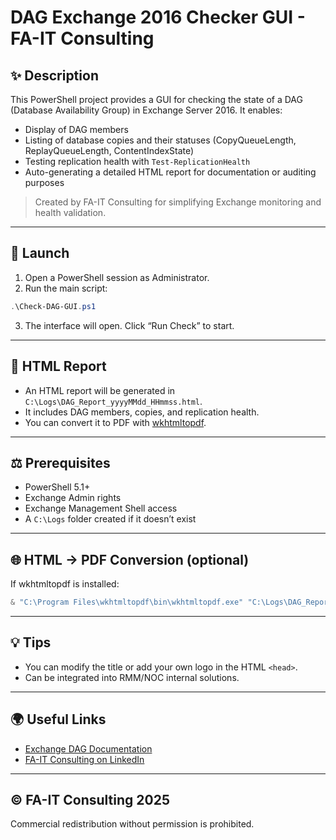 # DAG Exchange 2016 Checker GUI - FA-IT Consulting

## ✨ Description
This PowerShell project provides a GUI for checking the state of a DAG (Database Availability Group) in Exchange Server 2016. It enables:

- Display of DAG members
- Listing of database copies and their statuses (CopyQueueLength, ReplayQueueLength, ContentIndexState)
- Testing replication health with `Test-ReplicationHealth`
- Auto-generating a detailed HTML report for documentation or auditing purposes

> Created by FA-IT Consulting for simplifying Exchange monitoring and health validation.

---

## 🚀 Launch

1. Open a PowerShell session as Administrator.
2. Run the main script:

```powershell
.\Check-DAG-GUI.ps1
```

3. The interface will open. Click “Run Check” to start.

---

## 📃 HTML Report

- An HTML report will be generated in `C:\Logs\DAG_Report_yyyyMMdd_HHmmss.html`.
- It includes DAG members, copies, and replication health.
- You can convert it to PDF with [wkhtmltopdf](https://wkhtmltopdf.org/).

---

## ⚖️ Prerequisites

- PowerShell 5.1+
- Exchange Admin rights
- Exchange Management Shell access
- A `C:\Logs` folder created if it doesn’t exist

---

## 🌐 HTML → PDF Conversion (optional)

If wkhtmltopdf is installed:

```powershell
& "C:\Program Files\wkhtmltopdf\bin\wkhtmltopdf.exe" "C:\Logs\DAG_Report_*.html" "C:\Logs\DAG_Report.pdf"
```

---

## 💡 Tips

- You can modify the title or add your own logo in the HTML `<head>`.
- Can be integrated into RMM/NOC internal solutions.

---

## 🌍 Useful Links

- [Exchange DAG Documentation](https://learn.microsoft.com/en-us/exchange/high-availability/database-availability-groups/database-availability-groups?view=exchserver-2016)
- [FA-IT Consulting on LinkedIn](https://www.linkedin.com/company/fa-it-consulting/)

---

## © FA-IT Consulting 2025

Commercial redistribution without permission is prohibited.
